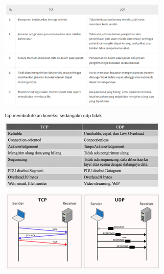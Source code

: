 
![alt text](https://github.com/zSANSANz/IndoChatTest/blob/master/question/tcp_udp.png)

tcp membutuhkan koneksi sedangakn udp tidak

![alt text](https://github.com/zSANSANz/IndoChatTest/blob/master/question/tcp_udp2.jpg)



![alt text](https://github.com/zSANSANz/IndoChatTest/blob/master/question/tcp_udp3.png)

